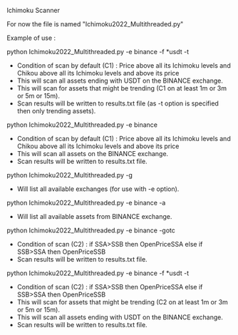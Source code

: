 Ichimoku Scanner

For now the file is named "Ichimoku2022_Multithreaded.py"

Example of use :

python Ichimoku2022_Multithreaded.py -e binance -f *usdt -t
- Condition of scan by default (C1) : Price above all its Ichimoku levels and Chikou above all its Ichimoku levels and above its price
- This will scan all assets ending with USDT on the BINANCE exchange.
- This will scan for assets that might be trending (C1 on at least 1m or 3m or 5m or 15m).
- Scan results will be written to results.txt file (as -t option is specified then only trending assets).

python Ichimoku2022_Multithreaded.py -e binance
- Condition of scan by default (C1) : Price above all its Ichimoku levels and Chikou above all its Ichimoku levels and above its price
- This will scan all assets on the BINANCE exchange.
- Scan results will be written to results.txt file.

python Ichimoku2022_Multithreaded.py -g
- Will list all available exchanges (for use with -e option).

python Ichimoku2022_Multithreaded.py -e binance -a
- Will list all available assets from BINANCE exchange.

python Ichimoku2022_Multithreaded.py -e binance -gotc
- Condition of scan (C2) : if SSA>SSB then OpenPrice<SSA and ClosePrice>SSA else if SSB>SSA then OpenPrice<SSB and ClosePrice>SSB
- Scan results will be written to results.txt file.
 
python Ichimoku2022_Multithreaded.py -e binance -f *usdt -t
- Condition of scan (C2) : if SSA>SSB then OpenPrice<SSA and ClosePrice>SSA else if SSB>SSA then OpenPrice<SSB and ClosePrice>SSB
- This will scan for assets that might be trending (C2 on at least 1m or 3m or 5m or 15m).
- This will scan all assets ending with USDT on the BINANCE exchange.
- Scan results will be written to results.txt file.
